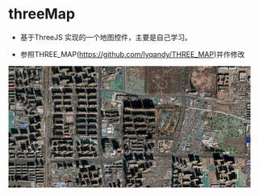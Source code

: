 # threeMap
- 基于ThreeJS 实现的一个地图控件，主要是自己学习。
 
- 参照THREE_MAP(https://github.com/lyqandy/THREE_MAP)并作修改

![image](https://github.com/taiyuanhy/threeMap/raw/master/images/screen.png)
